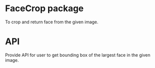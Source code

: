 # FaceCrop package
To crop and return face from the given image.
# API
Provide API for user to get bounding box of the largest face in the given image.